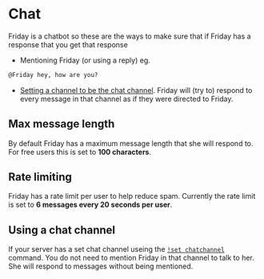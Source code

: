 # Chat

Friday is a chatbot so these are the ways to make sure that if Friday has a response that you get that response

- Mentioning Friday (or using a reply) eg.

```md
@Friday hey, how are you?
```

- [Setting a channel to be the chat channel](/commands/moderation/#chatchannel). Friday will (try to) respond to every message in that channel as if they were directed to Friday.

## Max message length

By default Friday has a maximum message length that she will respond to. For free users this is set to **100 characters**.

## Rate limiting

Friday has a rate limit per user to help reduce spam. Currently the rate limit is set to **6 messages every 20 seconds per user**.

## Using a chat channel

If your server has a set chat channel useing the [`!set chatchannel`](/commands/moderation/#chatchannel) command. You do not need to mention Friday in that channel to talk to her. She will respond to messages without being mentioned.
